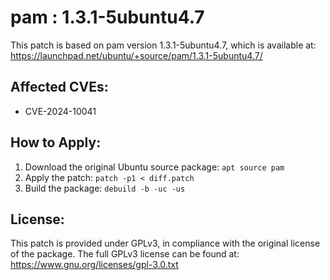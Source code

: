 # pam : 1.3.1-5ubuntu4.7

This patch is based on pam version 1.3.1-5ubuntu4.7, which is available at:
https://launchpad.net/ubuntu/+source/pam/1.3.1-5ubuntu4.7/

## Affected CVEs:
- CVE-2024-10041

## How to Apply:
1. Download the original Ubuntu source package: `apt source pam`
2. Apply the patch: `patch -p1 < diff.patch`
3. Build the package: `debuild -b -uc -us`

## License:
This patch is provided under GPLv3, in compliance with the original license of the package.
The full GPLv3 license can be found at: https://www.gnu.org/licenses/gpl-3.0.txt
